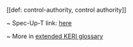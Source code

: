 [[def: control-authority, control authority]]

~ Spec-Up-T link: <a href='https://weboftrust.github.io/WOT-terms/docs/glossary/control-authority'>here</a>

~ More in <a href="https://weboftrust.github.io/WOT-terms/docs/glossary/control-authority">extended KERI glossary</a>
